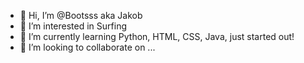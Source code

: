 - 👋 Hi, I’m @Bootsss aka Jakob
- 👀 I’m interested in Surfing 
- 🌱 I’m currently learning Python, HTML, CSS, Java, just started out!
- 💞️ I’m looking to collaborate on ...




